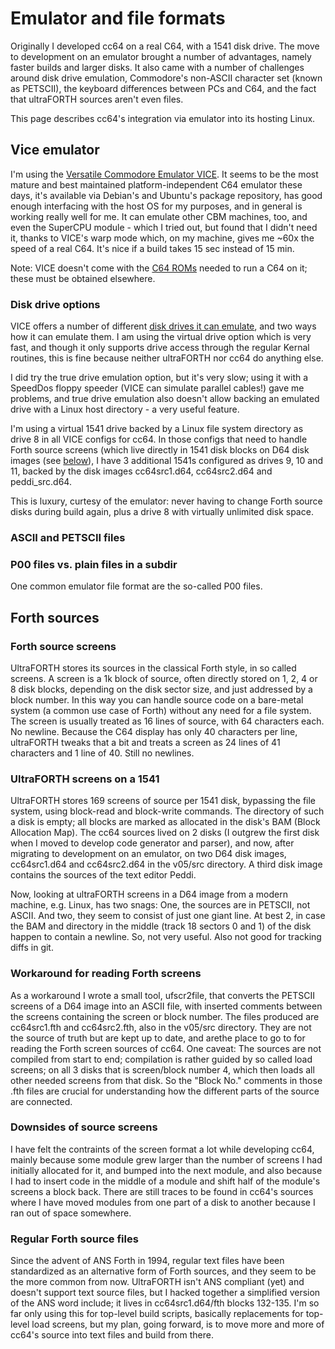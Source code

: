 # Emulator and file formats

Originally I developed cc64 on a real C64, with a 1541 disk drive. The move to
development on an emulator brought a number of advantages, namely faster builds
and larger disks. It also came with a number of challenges around disk drive
emulation, Commodore's non-ASCII character set (known as PETSCII), the
keyboard differences between PCs and C64, and the fact that ultraFORTH sources
aren't even files.

This page describes cc64's integration via emulator into its hosting Linux.

## Vice emulator

I'm using the
[Versatile Commodore Emulator VICE](https://vice-emu.sourceforge.io/).
It seems to be the most mature and best maintained platform-independent C64
emulator these days, it's available via Debian's and Ubuntu's package
repository, has good enough interfacing with the host OS for my purposes,
and in general is working really well for me. It can emulate other
CBM machines, too, and even the SuperCPU module - which I tried out, but found
that I didn't need it, thanks to VICE's warp mode which, on my machine, gives
me ~60x the speed of a real C64.
It's nice if a build takes 15 sec instead of 15 min.

Note: VICE doesn't come with the
[C64 ROMs](https://vice-emu.sourceforge.io/vice_4.html#SEC26)
needed to run a C64 on it; these must be obtained elsewhere.

### Disk drive options

VICE offers a number of different
[disk drives it can emulate](https://vice-emu.sourceforge.io/vice_2.html#SEC15),
and two ways how it can emulate them. I am using the virtual drive option
which is very fast, and though it only supports drive access through the
regular Kernal routines, this is fine because neither ultraFORTH nor cc64 do
anything else.

I did try the true drive emulation option, but it's very slow; using it with
a SpeedDos floppy speeder (VICE can simulate parallel cables!) gave me problems,
and true drive emulation also doesn't allow backing an emulated drive with a
Linux host directory - a very useful feature.

I'm using a virtual 1541 drive backed by a Linux file system directory as
drive 8 in all VICE configs for cc64. In those configs that need to handle
Forth source screens (which live directly in 1541 disk blocks on D64 disk
images (see [below](#UltraFORTH-screens-on-a-1541)), I have 3 additional
1541s configured as drives 9, 10 and 11, backed by the disk images
cc64src1.d64, cc64src2.d64 and peddi_src.d64.

This is luxury, curtesy of the emulator: never having to change Forth source
disks during build again, plus a drive 8 with virtually unlimited disk space.

### ASCII and PETSCII files

### P00 files vs. plain files in a subdir

One common emulator file format are the so-called P00 files.

## Forth sources

### Forth source screens

UltraFORTH stores its sources in the classical Forth style, in so called
screens. A screen is a 1k block of source, often directly stored on 1, 2, 4
or 8 disk blocks, depending on the disk sector size, and just addressed by a
block number. In this way you can handle source code on a bare-metal system
(a common use case of Forth) without any need for a file system. The screen
is usually treated as 16 lines of source, with 64 characters each. No newline.
Because the C64 display has only 40 characters per line, ultraFORTH tweaks that
a bit and treats a screen as 24 lines of 41 characters and 1 line of 40.
Still no newlines.

### UltraFORTH screens on a 1541

UltraFORTH stores 169 screens of source per 1541 disk, bypassing the file
system, using block-read and block-write commands. The directory of such a disk
is empty; all blocks are marked as allocated in the disk's BAM
(Block Allocation Map). The cc64 sources lived on 2 disks (I outgrew the first
disk when I moved to develop code generator and parser), and now, after
migrating to development on an emulator, on two D64 disk images,
cc64src1.d64 and cc64src2.d64 in the v05/src directory. A third disk image
contains the sources of the text editor Peddi.

Now, looking at ultraFORTH screens in a D64 image from a modern machine,
e.g. Linux, has two snags: One, the sources are in PETSCII, not ASCII. And two,
they seem to consist of just one giant line. At best 2, in case the BAM and
directory in the middle (track 18 sectors 0 and 1) of the disk happen to
contain a newline. So, not very useful. Also not good for tracking diffs in
git.

### Workaround for reading Forth screens

As a workaround I wrote a small tool, ufscr2file, that converts the PETSCII
screens of a D64 image into an ASCII file, with inserted comments between the
screens containing the screen or block number. The files produced are
cc64src1.fth and cc64src2.fth, also in the v05/src directory. They are not the
source of truth but are kept up to date, and arethe place to go to for
reading the Forth screen sources of cc64. One caveat: The sources are not
compiled from start to end; compilation is rather guided by so called
load screens; on all 3 disks that is screen/block number 4, which then loads
all other needed screens from that disk. So the "Block No." comments in those
.fth files are crucial for understanding how the different parts of the source
are connected.

### Downsides of source screens

I have felt the contraints of the screen format a lot while developing
cc64, mainly because some module grew larger than the number of screens I had
initially allocated for it, and bumped into the next module, and also because
I had to insert code in the middle of a module and shift half of the module's
screens a block back. There are still traces to be found in cc64's sources
where I have moved modules from one part of a disk to another because I ran
out of space somewhere.

### Regular Forth source files

Since the advent of ANS Forth in 1994, regular text files have been standardized
as an alternative form of Forth sources, and they seem to be the more common
from now. UltraFORTH  isn't ANS compliant (yet) and doesn't support text
source files, but I hacked together a simplified version of the ANS word
include; it lives in cc64src1.d64/fth blocks 132-135. I'm so far only using
this for top-level build scripts, basically replacements for top-level load
screens, but my plan, going forward, is to move more and more of cc64's source
into text files and build from there.
